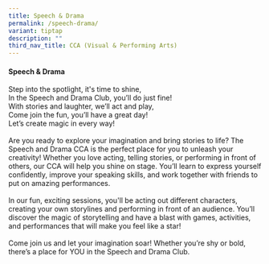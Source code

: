 ```yaml
---
title: Speech & Drama
permalink: /speech-drama/
variant: tiptap
description: ""
third_nav_title: CCA (Visual & Performing Arts)
---
```

<h4><strong>Speech &amp; Drama</strong></h4>
<p>Step into the spotlight, it's time to shine,
<br>In the Speech and Drama Club, you’ll do just fine!
<br>With stories and laughter, we’ll act and play,
<br>Come join the fun, you’ll have a great day!
<br>Let’s create magic in every way!
<br>
<br>Are you ready to explore your imagination and bring stories to life? The
Speech and Drama CCA is the perfect place for you to unleash your creativity!
Whether you love acting, telling stories, or performing in front of others,
our CCA will help you shine on stage. You’ll learn to express yourself
confidently, improve your speaking skills, and work together with friends
to put on amazing performances.
<br>
<br>In our fun, exciting sessions, you'll be acting out different characters,
creating your own storylines and performing in front of an audience. You’ll
discover the magic of storytelling and have a blast with games, activities,
and performances that will make you feel like a star!
<br>
<br>Come join us and let your imagination soar! Whether you’re shy or bold,
there’s a place for YOU in the Speech and Drama Club.</p>
<p></p>